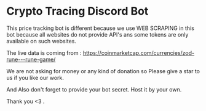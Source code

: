 # Crypto Tracing Discord Bot

This price tracking bot is different because we use WEB SCRAPING in this bot because all websites do not provide API's ans some tokens are only available on such websites.

The live data is coming from : https://coinmarketcap.com/currencies/zod-rune---rune-game/

We are not asking for money or any kind of donation so Please give a star to us if you like our work.

And Also don't forget to provide your bot secret. Host it by your own.

Thank you <3 .
